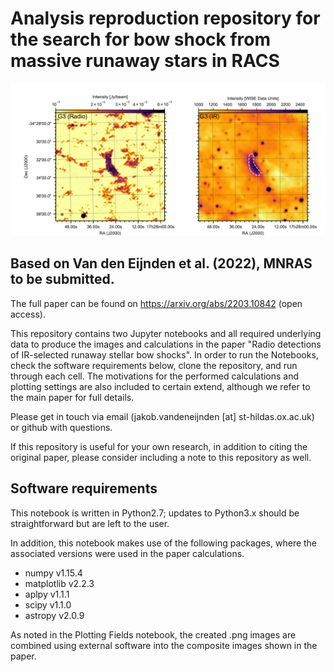 # Analysis reproduction repository for the search for bow shock from massive runaway stars in RACS

![The bow shock G3 in radio and IR](Figure1_2/G3.BOTH.png?raw=true "The bow shock G3 in radio and IR")

## Based on Van den Eijnden et al. (2022), MNRAS to be submitted.
The full paper can be found on https://arxiv.org/abs/2203.10842 (open access).

This repository contains two Jupyter notebooks and all required underlying data to produce the images and calculations in the paper "Radio detections of IR-selected runaway stellar bow shocks". In order to run the Notebooks, check the software requirements below, clone the repository, and run through each cell. The motivations for the performed calculations and plotting settings are also included to certain extend, although we refer to the main paper for full details.

Please get in touch via email (jakob.vandeneijnden [at] st-hildas.ox.ac.uk) or github with questions. 

If this repository is useful for your own research, in addition to citing the original paper, please consider including a note to this repository as well.

## Software requirements

This notebook is written in Python2.7; updates to Python3.x should be straightforward but are left to the user.

In addition, this notebook makes use of the following packages, where the associated versions were used in the paper calculations. 

- numpy v1.15.4
- matplotlib v2.2.3
- aplpy v1.1.1
- scipy v1.1.0
- astropy v2.0.9

As noted in the Plotting Fields notebook, the created .png images are combined using external software into the composite images shown in the paper.
